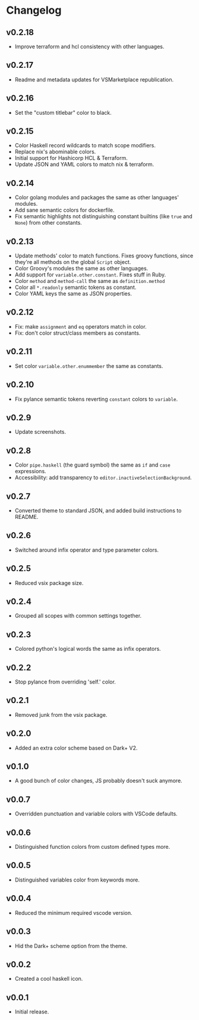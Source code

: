 # Changelog

## v0.2.18

- Improve terraform and hcl consistency with other languages.

## v0.2.17

- Readme and metadata updates for VSMarketplace republication.

## v0.2.16

- Set the "custom titlebar" color to black.

## v0.2.15

- Color Haskell record wildcards to match scope modifiers.
- Replace nix's abominable colors.
- Initial support for Hashicorp HCL & Terraform.
- Update JSON and YAML colors to match nix & terraform.

## v0.2.14

- Color golang modules and packages the same as other languages' modules.
- Add sane semantic colors for dockerfile.
- Fix semantic highlights not distinguishing constant builtins (like `true` and
  `None`) from other constants.

## v0.2.13

- Update methods' color to match functions. Fixes groovy functions, since
  they're all methods on the global `Script` object.
- Color Groovy's modules the same as other languages.
- Add support for `variable.other.constant`. Fixes stuff in Ruby.
- Color `method` and `method-call` the same as `definition.method`
- Color all `*.readonly` semantic tokens as constant.
- Color YAML keys the same as JSON properties.

## v0.2.12

- Fix: make `assignment` and `eq` operators match in color.
- Fix: don't color struct/class members as constants.

## v0.2.11

- Set color `variable.other.enummember` the same as constants.

## v0.2.10

- Fix pylance semantic tokens reverting `constant` colors to `variable`.

## v0.2.9

- Update screenshots.

## v0.2.8

- Color `pipe.haskell` (the guard symbol) the same as `if` and `case` expressions.
- Accessibility: add transparency to `editor.inactiveSelectionBackground`.

## v0.2.7

- Converted theme to standard JSON, and added build instructions to README.

## v0.2.6

- Switched around infix operator and type parameter colors.

## v0.2.5

- Reduced vsix package size.

## v0.2.4

- Grouped all scopes with common settings together.

## v0.2.3

- Colored python's logical words the same as infix operators.

## v0.2.2

- Stop pylance from overriding 'self.' color.

## v0.2.1

- Removed junk from the vsix package.

## v0.2.0

- Added an extra color scheme based on Dark+ V2.

## v0.1.0

- A good bunch of color changes, JS probably doesn't suck anymore.

## v0.0.7

- Overridden punctuation and variable colors with VSCode defaults.
  
## v0.0.6

- Distinguished function colors from custom defined types more.

## v0.0.5

- Distinguished variables color from keywords more.

## v0.0.4

- Reduced the minimum required vscode version.

## v0.0.3

- Hid the Dark+ scheme option from the theme.

## v0.0.2

- Created a cool haskell icon.

## v0.0.1

- Initial release.
